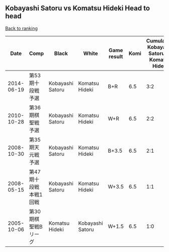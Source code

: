 ## Kobayashi Satoru vs Komatsu Hideki Head to head

[Back to ranking](../../index.md)




| **Date** | **Comp** | **Black** | **White** | **Game result** | **Komi** | **Cumulative Kobayashi Satoru vs Komatsu Hideki** | **Kobayashi Satoru streak** | **Komatsu Hideki streak** | 
| --- | --- | --- | --- | --- | --- | --- | --- | --- |
| 2014-06-19 | 第53期十段戦予選 | Kobayashi Satoru | Komatsu Hideki | B+R | 6.5 | 3:2 | 1 | 0 | 
| 2010-10-28 | 第36期棋聖戦予選 | Kobayashi Satoru | Komatsu Hideki | W+R | 6.5 | 2:2 | 0 | 1 | 
| 2008-10-30 | 第35期天元戦予選 | Kobayashi Satoru | Komatsu Hideki | B+3.5 | 6.5 | 2:1 | 1 | 0 | 
| 2008-05-15 | 第47期十段戦本戦1回戦 | Kobayashi Satoru | Komatsu Hideki | W+3.5 | 6.5 | 1:1 | 0 | 1 | 
| 2005-10-06 | 第30期棋聖戦Bリーグ | Komatsu Hideki | Kobayashi Satoru | W+1.5 | 6.5 | 1:0 | 1 | 0 |





